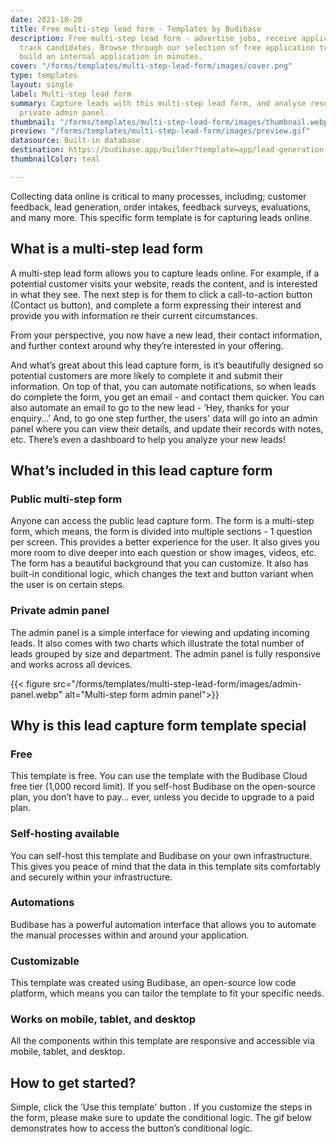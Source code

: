 ```yaml
---
date: 2021-10-20
title: Free multi-step lead form - Templates by Budibase
description: Free multi-step lead form - advertise jobs, receive applications, and
  track candidates. Browse through our selection of free application templates and
  build an internal application in minutes.
cover: "/forms/templates/multi-step-lead-form/images/cover.png"
type: templates
layout: single
label: Multi-step lead form
summary: Capture leads with this multi-step lead form, and analyse results with a
  private admin panel.
thumbnail: "/forms/templates/multi-step-lead-form/images/thumbnail.webp"
preview: "/forms/templates/multi-step-lead-form/images/preview.gif"
datasource: Built-in database
destination: https://budibase.app/builder?template=app/lead-generation
thumbnailColor: teal

---
```

Collecting data online is critical to many processes, including; customer feedback, lead generation, order intakes, feedback surveys, evaluations, and many more. This specific form template is for capturing leads online.

## What is a multi-step lead form

A multi-step lead form allows you to capture leads online. For example, if a potential customer visits your website, reads the content, and is interested in what they see. The next step is for them to click a call-to-action button (Contact us button), and complete a form expressing their interest and provide you with information re their current circumstances.

From your perspective, you now have a new lead, their contact information, and further context around why they’re interested in your offering.

And what’s great about this lead capture form, is it’s beautifully designed so potential customers are more likely to complete it and submit their information. On top of that, you can automate notifications, so when leads do complete the form, you get an email - and contact them quicker. You can also automate an email to go to the new lead - ‘Hey, thanks for your enquiry…’ And, to go one step further, the users' data will go into an admin panel where you can view their details, and update their records with notes, etc. There’s even a dashboard to help you analyze your new leads!

## What’s included in this lead capture form

### Public multi-step form

Anyone can access the public lead capture form. The form is a multi-step form, which means, the form is divided into multiple sections - 1 question per screen. This provides a better experience for the user. It also gives you more room to dive deeper into each question or show images, videos, etc. The form has a beautiful background that you can customize. It also has built-in conditional logic, which changes the text and button variant when the user is on certain steps.

### Private admin panel

The admin panel is a simple interface for viewing and updating incoming leads. It also comes with two charts which illustrate the total number of leads grouped by size and department. The admin panel is fully responsive and works across all devices.

{{< figure src="/forms/templates/multi-step-lead-form/images/admin-panel.webp" alt="Multi-step form admin panel">}}

## Why is this lead capture form template special

### Free

This template is free. You can use the template with the Budibase Cloud free tier (1,000 record limit). If you self-host Budibase on the open-source plan, you don’t have to pay… ever, unless you decide to upgrade to a paid plan.

### Self-hosting available

You can self-host this template and Budibase on your own infrastructure. This gives you peace of mind that the data in this template sits comfortably and securely within your infrastructure.

### Automations

Budibase has a powerful automation interface that allows you to automate the manual processes within and around your application.

### Customizable

This template was created using Budibase, an open-source low code platform, which means you can tailor the template to fit your specific needs.

### Works on mobile, tablet, and desktop

All the components within this template are responsive and accessible via mobile, tablet, and desktop.

## How to get started?

Simple, click the ‘Use this template' button . If you customize the steps in the form, please make sure to update the conditional logic. The gif below demonstrates how to access the button’s conditional logic.